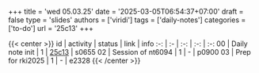 +++
title = 'wed 05.03.25'
date = '2025-03-05T06:54:37+07:00'
draft = false
type = 'slides'
authors = ['viridi']
tags = ['daily-notes']
categories = ['to-do']
url = '25c13'
+++

{{< center >}}
id | activity | status | link | info
:-: | :- | :-: | :-: | :-:
00 | Daily note init   | 1 | [25c13](/notes/25c13) | s0655
02 | Session of nt6094 | 1 | - | p0900
03 | Prep for rki2025  | 1 | - | e2328
{{< /center >}}
